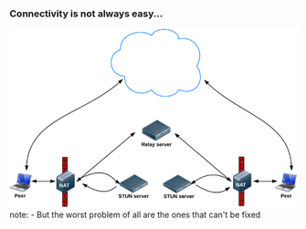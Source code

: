 ###  Connectivity is not always easy...
![](../images/stunturn.png) 
note:
    - But the worst problem of all are the ones that can't be fixed
